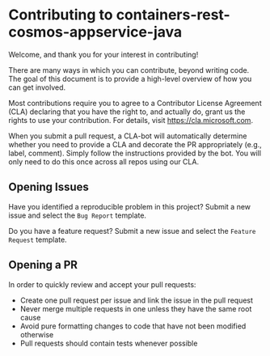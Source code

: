 # Contributing to containers-rest-cosmos-appservice-java

Welcome, and thank you for your interest in contributing!

There are many ways in which you can contribute, beyond writing code. The goal of this document is to provide a high-level overview of how you can get involved.

Most contributions require you to agree to a Contributor License Agreement (CLA) declaring that you have the right to, and actually do, grant us the rights to use your contribution. For details, visit https://cla.microsoft.com.

When you submit a pull request, a CLA-bot will automatically determine whether you need to provide a CLA and decorate the PR appropriately (e.g., label, comment). Simply follow the instructions provided by the bot. You will only need to do this once across all repos using our CLA.

## Opening Issues
Have you identified a reproducible problem in this project? Submit a new issue and select the `Bug Report` template.

Do you have a feature request? Submit a new issue and select the `Feature Request` template.

## Opening a PR

In order to quickly review and accept your pull requests:
- Create one pull request per issue and link the issue in the pull request
- Never merge multiple requests in one unless they have the same root cause
- Avoid pure formatting changes to code that have not been modified otherwise
- Pull requests should contain tests whenever possible
